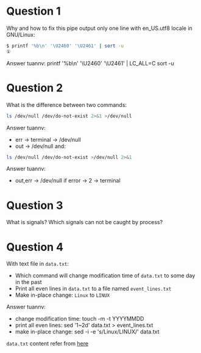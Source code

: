 # Question 1

Why and how to fix this pipe output only one line with en_US.utf8 locale in GNU/Linux:

```sh
$ printf '%b\n' '\U2460' '\U2461' | sort -u
①
```
Answer tuannv: printf '%b\n' '\U2460' '\U2461' | LC_ALL=C sort -u

# Question 2

What is the difference between two commands:

```sh
ls /dev/null /dev/do-not-exist 2>&1 >/dev/null
```
Answer tuannv:
+ err -> terminal -> /dev/null
+ out -> /dev/null
and:

```sh
ls /dev/null /dev/do-not-exist >/dev/null 2>&1
```
Answer tuannv: 
+ out,err -> /dev/null if error -> 2 -> terminal

# Question 3

What is signals? Which signals can not be caught by process?

# Question 4

With text file in `data.txt`:

 - Which command will change modification time of `data.txt` to some day in the past
 - Print all even lines in `data.txt` to a file named `event_lines.txt`
 - Make in-place change: `Linux` to `LINUX`

Answer tuannv:
+ change modification time:     touch -m -t YYYYMMDD
+ print all even lines:         sed '1~2d' data.txt > event_lines.txt
+ make in-place change:         sed -i -e 's/Linux/LINUX/' data.txt

`data.txt` content refer from [here](https://en.wikipedia.org/wiki/Linux_distribution)
